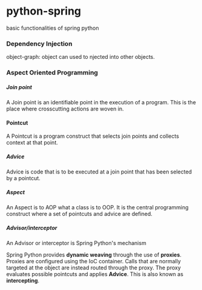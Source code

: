 # python-spring
basic functionalities of spring python

### Dependency Injection


object-graph: object can used to njected into other objects.


### Aspect Oriented Programming


##### Join point
A Join point is an identifiable point in the execution of a
program. This is the place where crosscutting actions are
woven in.

#### Pointcut
A Pointcut is a program construct that selects join points and
collects context at that point.

##### Advice
Advice is code that is to be executed at a join point that has
been selected by a pointcut.

##### Aspect
An Aspect is to AOP what a class is to OOP. It is the central
programming construct where a set of pointcuts and advice are
defined.

##### Advisor/interceptor
An Advisor or interceptor is Spring Python's mechanism

Spring Python provides **dynamic weaving** through the use of **proxies**. Proxies are configured using the IoC container. Calls that are normally targeted at the object are instead routed through the proxy. The proxy evaluates possible pointcuts and applies **Advice**. This is also known as **intercepting**.
